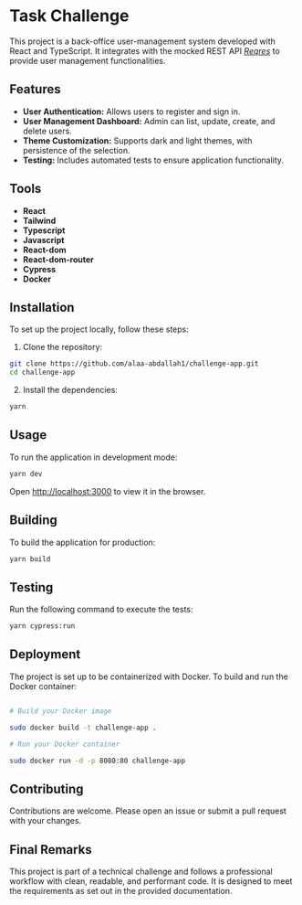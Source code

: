 # Task Challenge

This project is a back-office user-management system developed with React and TypeScript. It integrates with the mocked REST API _[Reqres](https://reqres.in/)_ to provide user management functionalities.

## Features

- **User Authentication:** Allows users to register and sign in.
- **User Management Dashboard:** Admin can list, update, create, and delete users.
- **Theme Customization:** Supports dark and light themes, with persistence of the selection.
- **Testing:** Includes automated tests to ensure application functionality.

## Tools

- **React**
- **Tailwind**
- **Typescript**
- **Javascript**
- **React-dom**
- **React-dom-router**
- **Cypress**
- **Docker**

## Installation

To set up the project locally, follow these steps:

1. Clone the repository:

```bash
git clone https://github.com/alaa-abdallah1/challenge-app.git
cd challenge-app
```

2. Install the dependencies:

```bash
yarn
```

## Usage

To run the application in development mode:

```bash
yarn dev
```

Open [http://localhost:3000](http://localhost:3000) to view it in the browser.

## Building

To build the application for production:

```bash
yarn build
```

## Testing

Run the following command to execute the tests:

```bash
yarn cypress:run
```

## Deployment

The project is set up to be containerized with Docker. To build and run the Docker container:

```bash

# Build your Docker image

sudo docker build -t challenge-app .

# Run your Docker container

sudo docker run -d -p 8080:80 challenge-app
```

## Contributing

Contributions are welcome. Please open an issue or submit a pull request with your changes.

## Final Remarks

This project is part of a technical challenge and follows a professional workflow with clean, readable, and performant code. It is designed to meet the requirements as set out in the provided documentation.
